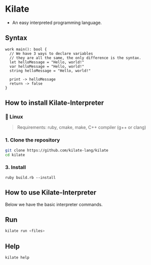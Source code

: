 # Kilate
- An easy interpreted programming language.

## Syntax
```
work main(): bool {
  // We have 3 ways to declare variables
  // they are all the same, the only difference is the syntax.
  let helloMessage = "Hello, world!"
  var helloMessage = "Hello, world!"
  string helloMessage = "Hello, world!"

  print -> helloMessage
  return -> false
}
```

## How to install Kilate-Interpreter

### 🐧 Linux

> Requirements: ruby, cmake, make, C++ compiler (g++ or clang)

### 1. Clone the repository

```bash
git clone https://github.com/kilate-lang/kilate
cd kilate
```

### 3. Install

```
ruby build.rb --install
```

## How to use Kilate-Interpreter
Below we have the basic interpreter commands.

## Run
```bash
kilate run <files>
```

## Help
```bash
kilate help
```